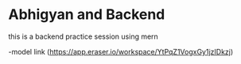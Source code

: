# Abhigyan and Backend 

this is a backend practice session using mern

-model link (https://app.eraser.io/workspace/YtPqZ1VogxGy1jzIDkzj)